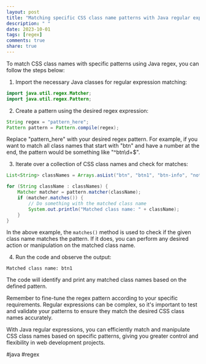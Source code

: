 ```yaml
---
layout: post
title: "Matching specific CSS class name patterns with Java regular expressions"
description: " "
date: 2023-10-01
tags: [regex]
comments: true
share: true
---
```


To match CSS class names with specific patterns using Java regex, you can follow the steps below:

1. Import the necessary Java classes for regular expression matching:
```java
import java.util.regex.Matcher;
import java.util.regex.Pattern;
```

2. Create a pattern using the desired regex expression:
```java
String regex = "pattern_here";
Pattern pattern = Pattern.compile(regex);
```

Replace "pattern_here" with your desired regex pattern. For example, if you want to match all class names that start with "btn" and have a number at the end, the pattern would be something like "^btn\\d+$".

3. Iterate over a collection of CSS class names and check for matches:
```java
List<String> classNames = Arrays.asList("btn", "btn1", "btn-info", "not-matched");

for (String className : classNames) {
    Matcher matcher = pattern.matcher(className);
    if (matcher.matches()) {
        // Do something with the matched class name
        System.out.println("Matched class name: " + className);
    }
}
```

In the above example, the `matches()` method is used to check if the given class name matches the pattern. If it does, you can perform any desired action or manipulation on the matched class name.

4. Run the code and observe the output:
```
Matched class name: btn1
```

The code will identify and print any matched class names based on the defined pattern.

Remember to fine-tune the regex pattern according to your specific requirements. Regular expressions can be complex, so it's important to test and validate your patterns to ensure they match the desired CSS class names accurately.

With Java regular expressions, you can efficiently match and manipulate CSS class names based on specific patterns, giving you greater control and flexibility in web development projects.

#java #regex